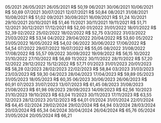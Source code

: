 05/2021	26/05/2021	26/05/2021	R$ 50,19
06/2021	30/06/2021	10/06/2021	R$ 50,69
07/2021	30/07/2021	12/07/2021	R$ 50,84
08/2021	31/08/2021	10/08/2021	R$ 51,02
09/2021	30/09/2021	16/09/2021	R$ 51,24
10/2021	29/10/2021	20/10/2021	R$ 51,46
11/2021	30/11/2021	19/11/2021	R$ 51,71
12/2021	30/12/2021	17/12/2021	R$ 52,00
01/2022	31/01/2022	18/01/2022	R$ 52,39
02/2022	25/02/2022	18/02/2022	R$ 52,75
03/2022	31/03/2022	21/03/2022	R$ 53,14
04/2022	29/04/2022	20/04/2022	R$ 53,60
05/2022	31/05/2022	16/05/2022	R$ 54,02
06/2022	30/06/2022	17/06/2022	R$ 54,54
07/2022	29/07/2022	19/07/2022	R$ 55,05
08/2022	31/08/2022	17/08/2022	R$ 55,57
09/2022	30/09/2022	19/09/2022	R$ 56,15
10/2022	31/10/2022	27/10/2022	R$ 56,69
11/2022	30/11/2022	28/11/2022	R$ 57,20
12/2022	29/12/2022	15/12/2022	R$ 57,71
01/2023	31/01/2023	20/01/2023	R$ 58,28
02/2023	28/02/2023	22/02/2023	R$ 58,84
03/2023	31/03/2023	23/03/2023	R$ 59,30
04/2023	28/04/2023	17/04/2023	R$ 59,89
05/2023	31/05/2023	18/05/2023	R$ 60,35
06/2023	30/06/2023	26/06/2023	R$ 60,91
07/2023	31/07/2023	13/07/2023	R$ 61,45
08/2023	31/08/2023	21/08/2023	R$ 61,98
09/2023	29/09/2023	14/09/2023	R$ 62,56
10/2023	31/10/2023	19/10/2023	R$ 63,04
11/2023	30/11/2023	17/11/2023	R$ 63,55
12/2023	28/12/2023	20/12/2023	R$ 64,01
01/2024	31/01/2024	22/01/2024	R$ 64,45
02/2024	29/02/2024	29/02/2024	R$ 64,94
03/2024	28/03/2024	20/03/2024	R$ 65,34
04/2024	30/04/2024	26/04/2024	R$ 65,76
05/2024	31/05/2024	20/05/2024	R$ 66,21
